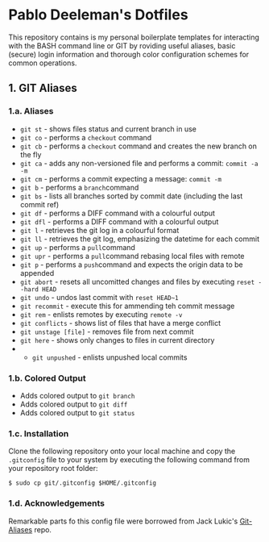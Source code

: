 # Pablo Deeleman's Dotfiles

This repository contains is my personal boilerplate templates for interacting with the BASH command line or GIT by roviding useful aliases, basic (secure) login information and thorough color configuration schemes for common operations.

## 1. GIT Aliases

### 1.a. Aliases
* ``git st`` - shows files status and current branch in use
* ``git co`` - performs a ``checkout`` command
* ``git cb`` - performs a ``checkout`` command and creates the new branch on the fly
* ``git ca`` - adds any non-versioned file and performs a commit: ``commit -a -m``
* ``git cm`` - performs a commit expecting a message: ``commit -m``
* ``git b`` - performs a ``branch``command
* ``git bs`` - lists all branches sorted by commit date (including the last commit ref)
* ``git df`` - performs a DIFF command with a colourful output
* ``git dfl`` - performs a DIFF command with a colourful output
* ``git l`` - retrieves the git log in a colourful format
* ``git ll`` - retrieves the git log, emphasizing the datetime for each commit
* ``git up`` - performs a ``pull``command
* ``git upr`` - performs a ``pull``command rebasing local files with remote
* ``git p`` - performs a ``push``command and expects the origin data to be appended
* ``git abort`` - resets all uncomitted changes and files by executing ``reset --hard HEAD``
* ``git undo`` - undos last commit with ``reset HEAD~1``
* ``git recommit`` - execute this for ammending teh commit message
* ``git rem`` - enlists remotes by executing ``remote -v``
* ``git conflicts`` - shows list of files that have a merge conflict
* ``git unstage [file]`` - removes file from next commit
* ``git here`` - shows only changes to files in current directory
* * ``git unpushed`` - enlists unpushed local commits

### 1.b. Colored Output
* Adds colored output to `git branch`
* Adds colored output to `git diff`
* Adds colored output to `git status`

### 1.c. Installation

Clone the following repository onto your local machine and copy the ```.gitconfig``` file to your system by executing the following command from your repository root folder:

```$ sudo cp git/.gitconfig $HOME/.gitconfig```

### 1.d. Acknowledgements

Remarkable parts fo this config file were borrowed from Jack Lukic's [Git-Aliases](https://github.com/jlukic/Git-Aliases) repo.

